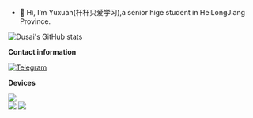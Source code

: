 - 👋 Hi, I’m Yuxuan(杆杆只爱学习),a senior hige student in HeiLongJiang Province.

![Dusai's GitHub stats](https://github-readme-stats.vercel.app/api?username=Fu-Yuxuan-hub)

**Contact information**

[![Telegram](https://img.shields.io/badge/杆杆只爱学习-0088CC???style=for-the-badge&logo=telegram&logoColor=FFFFFF&labelColor=0088CC)](https://t.me/Fu_Yuxuan)

**Devices**

![](https://img.shields.io/badge/-Hackintosh-lightgrey)                      
![](https://img.shields.io/badge/-iPhone%20Xs-lightgrey)  ![](https://img.shields.io/badge/-iPhone%206s-lightgrey)
